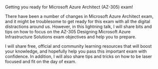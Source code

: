 Getting you ready for Microsoft Azure Architect (AZ-305) exam!

There have been a number of changes in Microsoft Azure Architect exam, and it might be troublesome to get ready for this exam with all the digital distractions around us. However, in this lightning talk, I will share bits and tips on how to focus on the AZ-305 Designing Microsoft Azure Infrastructure Solutions exam objectives and help you to prepare.

I will share free, official and community learning resources that will boost your knowledge, and hopefully help you pass this important exam with confidence.
In addition, I will also share tips and tricks on how to be laser focused and fit on the day of exam.

